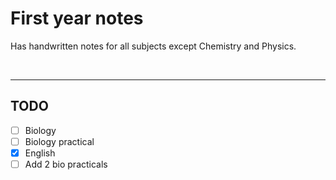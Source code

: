 # First year notes

Has handwritten notes for all subjects except Chemistry and Physics.

<br>


--- 

## TODO

- [ ] Biology 
- [ ] Biology practical 
- [x] English 
- [ ] Add 2 bio practicals